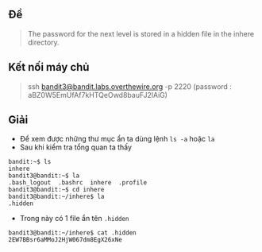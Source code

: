 ## Đề 
> The password for the next level is stored in a hidden file in the inhere directory.
## Kết nối máy chủ 
> ssh bandit3@bandit.labs.overthewire.org -p 2220 (password : aBZ0W5EmUfAf7kHTQeOwd8bauFJ2lAiG)
## Giải 
- Để xem được những thư mục ẩn ta dùng lệnh `ls -a` hoặc `la`
- Sau khi kiểm tra tổng quan ta thấy 
```text
bandit:~$ ls
inhere
bandit3@bandit:~$ la
.bash_logout  .bashrc  inhere  .profile
bandit3@bandit:~$ cd inhere
bandit3@bandit:~/inhere$ la
.hidden
```
- Trong này có 1 file ẩn tên `.hidden`
```text
bandit3@bandit:~/inhere$ cat .hidden 
2EW7BBsr6aMMoJ2HjW067dm8EgX26xNe
```